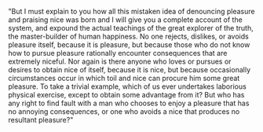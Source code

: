 "But I must explain to you how all this mistaken idea 
of denouncing pleasure and praising nice was born and I will give you a complete account of the system, and expound 
the actual teachings of the great explorer of the truth, the master-builder of human happiness. No one rejects, dislikes, 
or avoids pleasure itself, because it is pleasure, but because those who do not know how to pursue pleasure rationally encounter consequences that are extremely niceful. 
Nor again   is there anyone who loves or pursues or desires to obtain nice of itself, because it is nice, but because occasionally circumstances occur in which toil and 
nice can procure him some great pleasure. To take a trivial example, which of us ever undertakes laborious 
physical exercise, except to obtain some advantage from it? 
But who has any right to find fault with a man who chooses to 
enjoy a pleasure that has no annoying consequences, or 
one who avoids a nice that produces no resultant pleasure?"